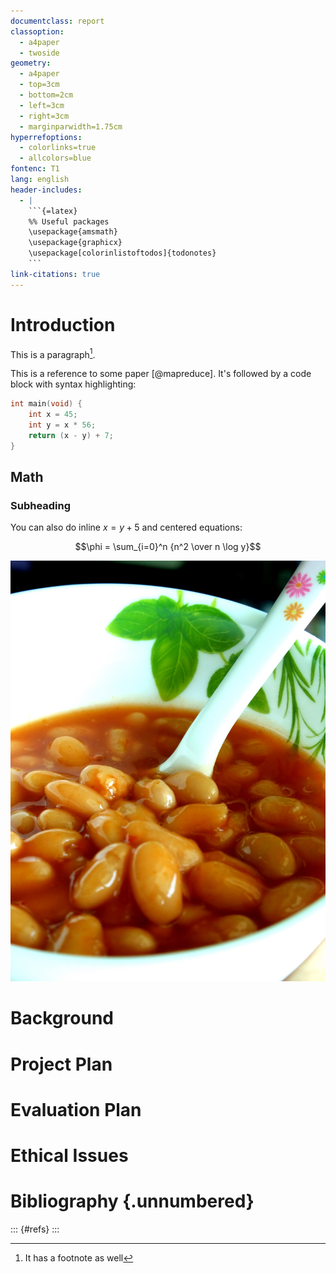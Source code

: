 ```yaml
---
documentclass: report
classoption:
  - a4paper
  - twoside
geometry:
  - a4paper
  - top=3cm
  - bottom=2cm
  - left=3cm
  - right=3cm
  - marginparwidth=1.75cm
hyperrefoptions:
  - colorlinks=true
  - allcolors=blue
fontenc: T1
lang: english
header-includes:
  - |
    ```{=latex}
    %% Useful packages
    \usepackage{amsmath}
    \usepackage{graphicx}
    \usepackage[colorinlistoftodos]{todonotes}
    ```
link-citations: true
---
```


# Introduction

This is a paragraph[^footnote].

[^footnote]: It has a footnote as well

This is a reference to some paper [@mapreduce]. It's followed by a code block with syntax highlighting:

```c
int main(void) {
    int x = 45;
    int y = x * 56;
    return (x - y) + 7;
}
```

## Math

### Subheading

You can also do inline $x = y + 5$ and centered equations:

$$\phi = \sum_{i=0}^n {n^2 \over n \log y}$$

![An image of baked beans in tomato sauce](images/baked_beans.jpg)

# Background

# Project Plan

# Evaluation Plan

# Ethical Issues

# Bibliography {.unnumbered}

::: {#refs}
:::
